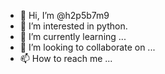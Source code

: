 - 👋 Hi, I’m @h2p5b7m9
- 👀 I’m interested in python.
- 🌱 I’m currently learning ...
- 💞️ I’m looking to collaborate on ...
- 📫 How to reach me ...

<!---
h2p5b7m9/h2p5b7m9 is a ✨ special ✨ repository because its `README.md` (this file) appears on your GitHub profile.
You can click the Preview link to take a look at your changes.
--->
